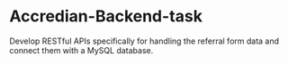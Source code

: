 # Accredian-Backend-task
Develop RESTful APIs specifically for handling the referral form data and connect them with a MySQL database.
